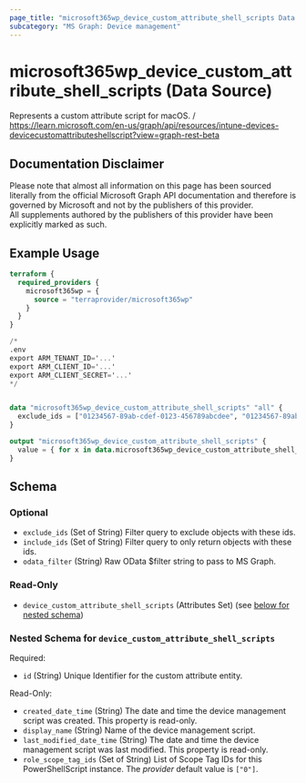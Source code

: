 ```yaml
---
page_title: "microsoft365wp_device_custom_attribute_shell_scripts Data Source - microsoft365wp"
subcategory: "MS Graph: Device management"
---
```


# microsoft365wp_device_custom_attribute_shell_scripts (Data Source)

Represents a custom attribute script for macOS. / https://learn.microsoft.com/en-us/graph/api/resources/intune-devices-devicecustomattributeshellscript?view=graph-rest-beta

## Documentation Disclaimer

Please note that almost all information on this page has been sourced literally from the official Microsoft Graph API 
documentation and therefore is governed by Microsoft and not by the publishers of this provider.  
All supplements authored by the publishers of this provider have been explicitly marked as such.

## Example Usage

```terraform
terraform {
  required_providers {
    microsoft365wp = {
      source = "terraprovider/microsoft365wp"
    }
  }
}

/*
.env
export ARM_TENANT_ID='...'
export ARM_CLIENT_ID='...'
export ARM_CLIENT_SECRET='...'
*/


data "microsoft365wp_device_custom_attribute_shell_scripts" "all" {
  exclude_ids = ["01234567-89ab-cdef-0123-456789abcdee", "01234567-89ab-cdef-0123-456789abcdef"]
}

output "microsoft365wp_device_custom_attribute_shell_scripts" {
  value = { for x in data.microsoft365wp_device_custom_attribute_shell_scripts.all.device_custom_attribute_shell_scripts : x.id => x }
}
```

<!-- schema generated by tfplugindocs -->
## Schema

### Optional

- `exclude_ids` (Set of String) Filter query to exclude objects with these ids.
- `include_ids` (Set of String) Filter query to only return objects with these ids.
- `odata_filter` (String) Raw OData $filter string to pass to MS Graph.

### Read-Only

- `device_custom_attribute_shell_scripts` (Attributes Set) (see [below for nested schema](#nestedatt--device_custom_attribute_shell_scripts))

<a id="nestedatt--device_custom_attribute_shell_scripts"></a>
### Nested Schema for `device_custom_attribute_shell_scripts`

Required:

- `id` (String) Unique Identifier for the custom attribute entity.

Read-Only:

- `created_date_time` (String) The date and time the device management script was created. This property is read-only.
- `display_name` (String) Name of the device management script.
- `last_modified_date_time` (String) The date and time the device management script was last modified. This property is read-only.
- `role_scope_tag_ids` (Set of String) List of Scope Tag IDs for this PowerShellScript instance. The _provider_ default value is `["0"]`.
